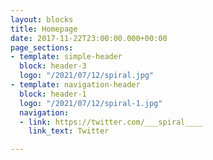 ```yaml
---
layout: blocks
title: Homepage
date: 2017-11-22T23:00:00.000+00:00
page_sections:
- template: simple-header
  block: header-3
  logo: "/2021/07/12/spiral.jpg"
- template: navigation-header
  block: header-1
  logo: "/2021/07/12/spiral-1.jpg"
  navigation:
  - link: https://twitter.com/___spiral____
    link_text: Twitter

---
```

